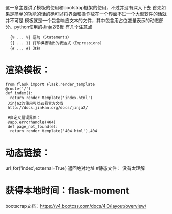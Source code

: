 这一章主要讲了模板的使用和bootstrap框架的使用，不过并没有深入下去
首先如果是简单的功能的话的确可以将界面和操作放在一个界面不过一个大型软件的话就并不可是
模板就是一个包含响应文本的文件，其中包含用占位变量表示的动态部分。python使用的Jinja2模板
有几个注意点
```
  {% ... %} 语句（Statements）
  {{ ... }} 打印模板输出的表达式（Expressions）
  {# ... #} 注释
``` 

# 渲染模板：
```
from flask import Flask,render_template
@route('/')
def index():
  return render_template('index.html')
 Jinja2的使用可以去看官方文档
 http://docs.jinkan.org/docs/jinja2/
 
 #自定义错误界面：
 @app.errorhandle(404)
 def page_not_found(e):
  return render_template('404.html'),404
 ```
# 动态链接：
url_for('index',external=True) 返回绝对地址
#静态文件：
没有太理解
# 获得本地时间：flask-moment
 bootscrap文档：https://v4.bootcss.com/docs/4.0/layout/overview/
